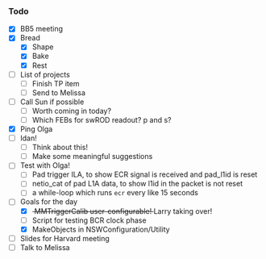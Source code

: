 ### Todo

- [x] BB5 meeting
- [x] Bread
   - [x] Shape
   - [x] Bake
   - [x] Rest
- [ ] List of projects
   - [ ] Finish TP item
   - [ ] Send to Melissa
- [ ] Call Sun if possible
   - [ ] Worth coming in today?
   - [ ] Which FEBs for swROD readout? p and s?
- [x] Ping Olga
- [ ] Idan!
   - [ ] Think about this!
   - [ ] Make some meaningful suggestions
- [ ] Test with Olga!
   - [ ] Pad trigger ILA, to show ECR signal is received and pad_l1id is reset
   - [ ] netio_cat of pad L1A data, to show l1id in the packet is not reset
   - [ ] a while-loop which runs `ecr` every like 15 seconds
- [ ] Goals for the day
   - [x] <del> MMTriggerCalib user-configurable! </del> Larry taking over!
   - [ ] Script for testing BCR clock phase
   - [x] MakeObjects in NSWConfiguration/Utility
- [ ] Slides for Harvard meeting
- [ ] Talk to Melissa

